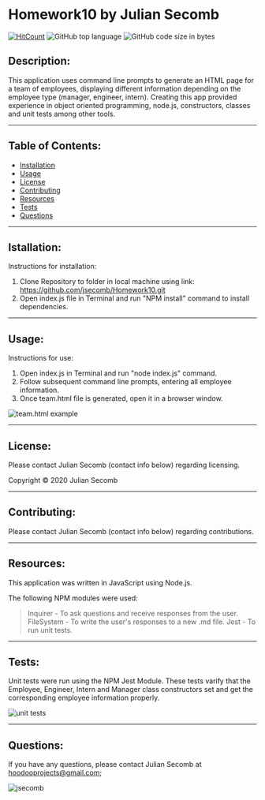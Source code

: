 # Homework10 by Julian Secomb 

[![HitCount](http://hits.dwyl.com/{jsecomb}/{Homework10}.svg)](http://hits.dwyl.com/{jsecomb}/{Homework10})
![GitHub top language](https://img.shields.io/github/languages/top/jsecomb/Homework10?style=flat-square)
![GitHub code size in bytes](https://img.shields.io/github/languages/code-size/jsecomb/Homework10?style=flat-square)

## Description: 

This application uses command line prompts to generate an HTML page for a team of employees, displaying different information depending on the employee type (manager, engineer, intern). Creating this app provided experience in object oriented programming, node.js, constructors, classes and unit tests among other tools.

---

## Table of Contents:
* [Installation](#installation)
* [Usage](#usage)
* [License](#license)
* [Contributing](#contributing)
* [Resources](#resources)
* [Tests](#tests)
* [Questions](#questions)

---

## Istallation: 

Instructions for installation:

1. Clone Repository to folder in local machine using link: https://github.com/jsecomb/Homework10.git
2. Open index.js file in Terminal and run "NPM install" command to install dependencies.

---

## Usage: 

Instructions for use:

1. Open index.js in Terminal and run "node index.js" command.
2. Follow subsequent command line prompts, entering all employee information.
3. Once team.html file is generated, open it in a browser window.

![team.html example](https://i.imgur.com/sdmInML.png?1)

---

## License: 

Please contact Julian Secomb (contact info below) regarding licensing.

Copyright © 2020 Julian Secomb

---

## Contributing:

Please contact Julian Secomb (contact info below) regarding contributions.

---

## Resources:

This application was written in JavaScript using Node.js.

The following NPM modules were used:

>Inquirer - To ask questions and receive responses from the user.
>FileSystem - To write the user's responses to a new .md file.
>Jest - To run unit tests.

---

## Tests:

Unit tests were run using the NPM Jest Module. These tests varify that the Employee, Engineer, Intern and Manager class constructors set and get the corresponding employee information properly.

![unit tests](https://i.imgur.com/UgEvO4b.png?1)

---

## Questions:

If you have any questions, please contact Julian Secomb at hoodooprojects@gmail.com;

<img src="https://avatars3.githubusercontent.com/u/59972103?v=4" alt="jsecomb"/>
